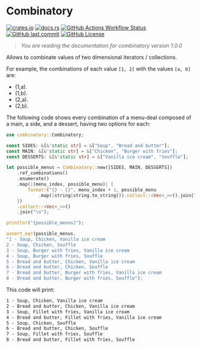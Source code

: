 # Combinatory

[![crates.io](https://img.shields.io/crates/v/combinatory.svg)](https://crates.io/crates/combinatory)
[![docs.rs](https://img.shields.io/docsrs/combinatory)](https://docs.rs/combinatory/latest/combinatory/)
[![GitHub Actions Workflow Status](https://img.shields.io/github/actions/workflow/status/JorgeRicoVivas/combinatory/rust.yml)](https://github.com/JorgeRicoVivas/combinatory/actions)
[![GitHub last commit](https://img.shields.io/github/last-commit/JorgeRicoVivas/combinatory)](https://github.com/JorgeRicoVivas/combinatory)
[![GitHub License](https://img.shields.io/github/license/JorgeRicoVivas/combinatory)](https://github.com/JorgeRicoVivas/combinatory?tab=CC0-1.0-1-ov-file)

> *You are reading the documentation for combinatory version 1.0.0*

Allows to combinate values of two dimensional iterators / collections.

For example, the combinations of each value `[1, 2]` with the values `[a, b]` are:

- (1,a).
- (1,b).
- (2,a).
- (2,b).

The following code shows every combination of a menu-deal composed of a main, a side, and a
dessert, having two options for each:

```rust
use combinatory::Combinatory;

const SIDES: &[&'static str] = &["Soup", "Bread and butter"];
const MAIN: &[&'static str] = &["Chicken", "Burger with fries"];
const DESSERTS: &[&'static str] = &["Vanilla ice cream", "Souffle"];

let possible_menus = Combinatory::new([SIDES, MAIN, DESSERTS])
    .ref_combinations()
    .enumerate()
    .map(|(menu_index, possible_menu)| {
        format!("{} - {}", menu_index + 1, possible_menu
            .map(|string|string.to_string()).collect::<Vec<_>>().join(", "))
    })
    .collect::<Vec<_>>()
    .join("\n");

println!("{possible_menus}");

assert_eq!(possible_menus,
"1 - Soup, Chicken, Vanilla ice cream
2 - Soup, Chicken, Souffle
3 - Soup, Burger with fries, Vanilla ice cream
4 - Soup, Burger with fries, Souffle
5 - Bread and butter, Chicken, Vanilla ice cream
6 - Bread and butter, Chicken, Souffle
7 - Bread and butter, Burger with fries, Vanilla ice cream
8 - Bread and butter, Burger with fries, Souffle");
```

This code will print:
```html
1 - Soup, Chicken, Vanilla ice cream
2 - Bread and butter, Chicken, Vanilla ice cream
3 - Soup, Fillet with fries, Vanilla ice cream
4 - Bread and butter, Fillet with fries, Vanilla ice cream
5 - Soup, Chicken, Souffle
6 - Bread and butter, Chicken, Souffle
7 - Soup, Fillet with fries, Souffle
8 - Bread and butter, Fillet with fries, Souffle
```